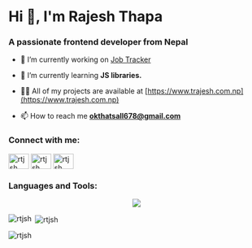 <h1 align="left">Hi 👋, I'm Rajesh Thapa</h1>
<h3 align="left">A passionate frontend developer from Nepal</h3>



- 🔭 I’m currently working on [Job Tracker](https://job-tracker-lime-three.vercel.app/)

- 🌱 I’m currently learning **JS libraries.**

- 👨‍💻 All of my projects are available at [https://www.trajesh.com.np](https://www.trajesh.com.np)

- 📫 How to reach me **okthatsall678@gmail.com**

<h3 align="left">Connect with me:</h3>
<p align="left">
<a href="https://linkedin.com/in/rtjsh" target="blank"><img align="center" src="https://raw.githubusercontent.com/rahuldkjain/github-profile-readme-generator/master/src/images/icons/Social/linked-in-alt.svg" alt="rtjsh" height="30" width="40" /></a>
<a href="https://fb.com/rtjsh" target="blank"><img align="center" src="https://raw.githubusercontent.com/rahuldkjain/github-profile-readme-generator/master/src/images/icons/Social/facebook.svg" alt="rtjsh" height="30" width="40" /></a>
<a href="https://instagram.com/rtjsh" target="blank"><img align="center" src="https://raw.githubusercontent.com/rahuldkjain/github-profile-readme-generator/master/src/images/icons/Social/instagram.svg" alt="rtjsh" height="30" width="40" /></a>
</p>

<h3 align="left">Languages and Tools:</h3>
<p align="center">
  <a href="#">
    <img src="https://skillicons.dev/icons?i=html,css,js,react,redux,bootstrap,tailwind,git,github,c,cpp,figma,python" />
  </a>
</p>



<p><img align="left" src="https://github-readme-stats.vercel.app/api/top-langs?username=rtjsh&show_icons=true&locale=en&layout=compact" alt="rtjsh" /></p>

<p>&nbsp;<img align="center" src="https://github-readme-stats.vercel.app/api?username=rtjsh&show_icons=true&locale=en" alt="rtjsh" /></p>

<p align="left"> <img src="https://komarev.com/ghpvc/?username=rtjsh&label=Profile%20views&color=0e75b6&style=flat" alt="rtjsh" /> </p>
